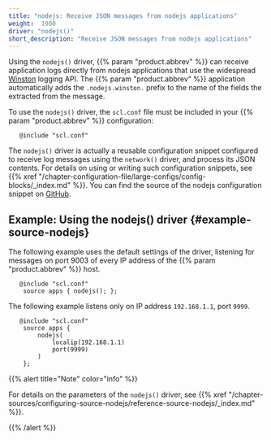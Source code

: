 ```yaml
---
title: "nodejs: Receive JSON messages from nodejs applications"
weight:  1900
driver: "nodejs()"
short_description: "Receive JSON messages from nodejs applications"
---
```

<!-- DISCLAIMER: This file is based on the syslog-ng Open Source Edition documentation https://github.com/balabit/syslog-ng-ose-guides/commit/2f4a52ee61d1ea9ad27cb4f3168b95408fddfdf2 and is used under the terms of The syslog-ng Open Source Edition Documentation License. The file has been modified by Axoflow. -->

Using the `nodejs()` driver, {{% param "product.abbrev" %}} can receive application logs directly from nodejs applications that use the widespread [Winston](https://github.com/winstonjs/winston) logging API. The {{% param "product.abbrev" %}} application automatically adds the `.nodejs.winston.` prefix to the name of the fields the extracted from the message.

To use the `nodejs()` driver, the `scl.conf` file must be included in your {{% param "product.abbrev" %}} configuration:

```shell
   @include "scl.conf"
```

The `nodejs()` driver is actually a reusable configuration snippet configured to receive log messages using the `network()` driver, and process its JSON contents. For details on using or writing such configuration snippets, see {{% xref "/chapter-configuration-file/large-configs/config-blocks/_index.md" %}}. You can find the source of the nodejs configuration snippet on [GitHub](https://github.com/axoflow/axosyslog/blob/master/scl/nodejs/plugin.conf).


## Example: Using the nodejs() driver {#example-source-nodejs}

The following example uses the default settings of the driver, listening for messages on port 9003 of every IP address of the {{% param "product.abbrev" %}} host.

```shell
   @include "scl.conf"
    source apps { nodejs(); };
```

The following example listens only on IP address `192.168.1.1`, port `9999`.

```shell
   @include "scl.conf"
    source apps {
        nodejs(
            localip(192.168.1.1)
            port(9999)
        )
    };
```


{{% alert title="Note" color="info" %}}

For details on the parameters of the `nodejs()` driver, see {{% xref "/chapter-sources/configuring-source-nodejs/reference-source-nodejs/_index.md" %}}.

{{% /alert %}}
